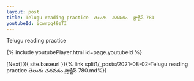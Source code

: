 ```yaml
---
layout: post
title: Telugu reading practice  తెలుగు  చదవడం  ప్రాక్టీస్ 781
youtubeId: icwrpq49zTI
---
```

 
 
Telugu reading practice
 
 
 
 
 


{% include youtubePlayer.html id=page.youtubeId %}
 
[Next]({{ site.baseurl }}{% link  split1/_posts/2021-08-02-Telugu reading practice  తెలుగు  చదవడం  ప్రాక్టీస్ 780.md%})
 
